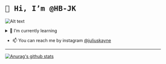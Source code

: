 # `👋 Hi, I’m @HB-JK`
![Alt text](https://c.tenor.com/-h_x5H__pp0AAAAd/ayaka-kamisato-ayaka.gif "optional title")

<details>
  <summary>🌱 I’m currently learning </summary>
  <p> Vue JS</p>
  <p> Laravel</p>
</details>

- 📫 You can reach me by instagram [@juliuskayne](https://www.instagram.com/juliuskayne/)

- - - -

[![Anurag's github stats](https://github-readme-stats.vercel.app/api?username=HB-JK&show_icons=true&theme=radical)](https://github.com/HB-JK/github-readme-stats)

<!---
Unused element
  - 👀 I’m interested in ...
  - 💞️ I’m looking to collaborate on 
--->

